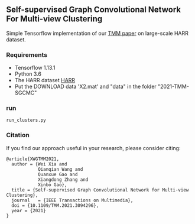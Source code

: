 ## Self-supervised Graph Convolutional Network For Multi-view Clustering

Simple Tensorflow implementation of our [TMM paper](https://ieeexplore.ieee.org/document/9472979) on large-scale HARR dataset.


### Requirements
- Tensorflow 1.13.1
- Python 3.6
- The HARR dataset [HARR](https://drive.google.com/file/d/1UBONG3kS_HJEy_N0wYQsxzdOMCsZ3vif/view?usp=sharing)
- Put the DOWNLOAD data 'X2.mat' and "data" in the folder "2021-TMM-SGCMC"

### run
```
run_clusters.py
```

### Citation

If you find our approach useful in your research, please consider citing:

```
@article{XWGTMM2021,
  author = {Wei Xia and
            Qianqian Wang and
            Quanxue Gao and
            Xiangdong Zhang and
            Xinbo Gao},
  title = {Self-supervised Graph Convolutional Network for Multi-view Clustering},
  journal   = {IEEE Transactions on Multimedia},
  doi = {10.1109/TMM.2021.3094296},
  year = {2021}
}
```
